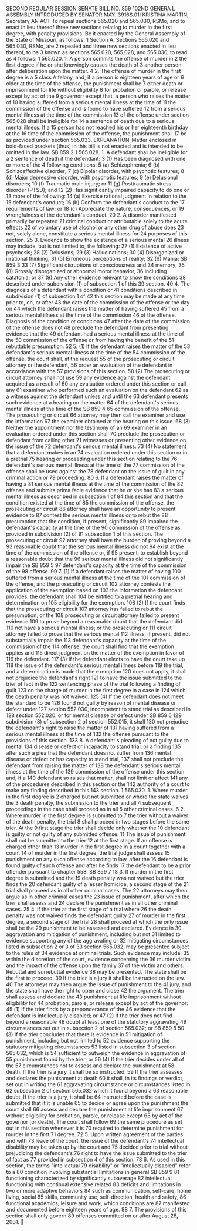 SECOND REGULAR SESSION
SENATE BILL NO. 859
102ND GENERA L ASSEMBLY
INTRODUCED BY SENATOR MAY.
3916S.01I KRISTINA MARTIN, Secretary
AN ACT
To repeal sections 565.020 and 565.030, RSMo, and to enact in lieu thereof three new sections
relating to murder in the first degree, with penalty provisions.
Be it enacted by the General Assembly of the State of Missouri, as follows:
1 Section A. Sections 565.020 and 565.030, RSMo, are
2 repealed and three new sections enacted in lieu thereof, to be
3 known as sections 565.020, 565.028, and 565.030, to read as
4 follows:
1 565.020. 1. A person commits the offense of murder in
2 the first degree if he or she knowingly causes the death of
3 another person after deliberation upon the matter.
4 2. The offense of murder in the first degree is a
5 class A felony, and, if a person is eighteen years of age or
6 older at the time of the offense, the punishment shall be
7 either death or imprisonment for life without eligibility
8 for probation or parole, or release except by act of the
9 governor; except that, a person who raises the matter of
10 having suffered from a serious mental illness at the time of
11 the commission of the offense and is found to have suffered
12 from a serious mental illness at the time of the commission
13 of the offense under section 565.028 shall be ineligible for
14 a sentence of death due to a serious mental illness. If a
15 person has not reached his or her eighteenth birthday at the
16 time of the commission of the offense, the punishment shall
17 be as provided under section 565.033.
EXPLANATION-Matter enclosed in bold-faced brackets [thus] in this bill is not enacted
and is intended to be omitted in the law.
SB 859 2
1 565.028. 1. A defendant shall be ineligible for a
2 sentence of death if the defendant:
3 (1) Has been diagnosed with one or more of the
4 following conditions:
5 (a) Schizophrenia;
6 (b) Schizoaffective disorder;
7 (c) Bipolar disorder, with psychotic features;
8 (d) Major depressive disorder, with psychotic features;
9 (e) Delusional disorders;
10 (f) Traumatic brain injury; or
11 (g) Posttraumatic stress disorder (PTSD); and
12 (2) Has significantly impaired capacity to do one or
13 more of the following:
14 (a) Exercise rational judgment in relation to the
15 defendant's conduct;
16 (b) Conform the defendant's conduct to the
17 requirements of law; or
18 (c) Appreciate the nature, consequences, or
19 wrongfulness of the defendant's conduct.
20 2. A disorder manifested primarily by repeated
21 criminal conduct or attributable solely to the acute effects
22 of voluntary use of alcohol or any other drug of abuse does
23 not, solely alone, constitute a serious mental illness for
24 purposes of this section.
25 3. Evidence to show the existence of a serious mental
26 illness may include, but is not limited to, the following:
27 (1) Existence of active psychosis;
28 (2) Delusions;
29 (3) Hallucinations;
30 (4) Disorganized or irrational thinking;
31 (5) Erroneous perceptions of reality;
32 (6) Mania;
SB 859 3
33 (7) Significant disruptions of consciousness and
34 memory;
35 (8) Grossly disorganized or abnormal motor behavior,
36 including catatonia; or
37 (9) Any other evidence relevant to show the conditions
38 described under subdivision (1) of subsection 1 of this
39 section.
40 4. The diagnosis of a defendant with a condition or
41 conditions described in subdivision (1) of subsection 1 of
42 this section may be made at any time prior to, on, or after
43 the date of the commission of the offense or the day on
44 which the defendant raises the matter of having suffered
45 from a serious mental illness at the time of the commission
46 of the offense. Diagnosis of the condition or conditions
47 after the date of the commission of the offense does not
48 preclude the defendant from presenting evidence that the
49 defendant had a serious mental illness at the time of the
50 commission of the offense or from having the benefit of the
51 rebuttable presumption.
52 5. (1) If the defendant raises the matter of the
53 defendant's serious mental illness at the time of the
54 commission of the offense, the court shall, at the request
55 of the prosecuting or circuit attorney or the defendant,
56 order an evaluation of the defendant in accordance with the
57 provisions of this section.
58 (2) The prosecuting or circuit attorney shall not use
59 any evidence against the defendant acquired as a result of
60 any evaluation ordered under this section or call any
61 examiner who performed such an evaluation on the defendant
62 as a witness against the defendant unless and until the
63 defendant presents such evidence at a hearing on the matter
64 of the defendant's serious mental illness at the time of the
SB 859 4
65 commission of the offense. The prosecuting or circuit
66 attorney may then call the examiner and use the information
67 the examiner obtained at the hearing on this issue.
68 (3) Neither the appointment nor the testimony of an
69 examiner in an evaluation ordered under this section shall
70 preclude the prosecution or defendant from calling other
71 witnesses or presenting other evidence on the issue of the
72 defendant's serious mental illness.
73 (4) No statement that a defendant makes in an
74 evaluation ordered under this section or in a pretrial
75 hearing or proceeding under this section relating to the
76 defendant's serious mental illness at the time of the
77 commission of the offense shall be used against the
78 defendant on the issue of guilt in any criminal action or
79 proceeding.
80 6. If a defendant raises the matter of having a
81 serious mental illness at the time of the commission of the
82 offense and submits prima facie evidence that he or she has
83 a serious mental illness as described in subsection 1 of
84 this section and that the condition existed at the time of
85 the commission of the offense, the prosecuting or circuit
86 attorney shall have an opportunity to present evidence to
87 contest the serious mental illness or to rebut the
88 presumption that the condition, if present, significantly
89 impaired the defendant's capacity at the time of the
90 commission of the offense as provided in subdivision (2) of
91 subsection 1 of this section. The prosecuting or circuit
92 attorney shall have the burden of proving beyond a
93 reasonable doubt that the serious mental illness did not
94 exist at the time of the commission of the offense or, if
95 present, to establish beyond a reasonable doubt that the
96 serious mental illness did not significantly impair the
SB 859 5
97 defendant's capacity at the time of the commission of the
98 offense.
99 7. (1) If a defendant raises the matter of having
100 suffered from a serious mental illness at the time of the
101 commission of the offense, and the prosecuting or circuit
102 attorney contests the application of the exemption based on
103 the information the defendant provides, the defendant shall
104 be entitled to a pretrial hearing and determination on
105 eligibility for the exemption.
106 (2) If the court finds that the prosecuting or circuit
107 attorney has failed to rebut the presumption; or the
108 prosecuting or circuit attorney failed to present evidence
109 to prove beyond a reasonable doubt that the defendant did
110 not have a serious mental illness; or the prosecuting or
111 circuit attorney failed to prove that the serious mental
112 illness, if present, did not substantially impair the
113 defendant's capacity at the time of the commission of the
114 offense, the court shall find that the exemption applies and
115 direct judgment on the matter of the exemption in favor of
116 the defendant.
117 (3) If the defendant elects to have the court take up
118 the issue of the defendant's serious mental illness before
119 the trial, and a determination is made that the exemption
120 does not apply, it shall not prejudice the defendant's right
121 to have the issue submitted to the trier of fact in the
122 sentencing phase of the trial following a finding of guilt
123 on the charge of murder in the first degree in a case in
124 which the death penalty was not waived.
125 (4) If the defendant does not meet the standard to be
126 found not guilty by reason of mental disease or defect under
127 section 552.030, incompetent to stand trial as described in
128 section 552.020, or for mental disease or defect under
SB 859 6
129 subdivision (8) of subsection 2 of section 552.015, it shall
130 not prejudice the defendant's right to raise the matter of
131 having suffered from a serious mental illness at the time of
132 the offense pursuant to the provisions of this section.
133 8. A defendant's pleading of not guilty due to mental
134 disease or defect or incapacity to stand trial, or a finding
135 after such a plea that the defendant does not suffer from
136 mental disease or defect or has capacity to stand trial,
137 shall not preclude the defendant from raising the matter of
138 the defendant's serious mental illness at the time of the
139 commission of the offense under this section and, if a
140 defendant so raises that matter, shall not limit or affect
141 any of the procedures described in this section or the
142 authority of a court to make any finding described in this
143 section.
1 565.030. 1. Where murder in the first degree is
2 charged but not submitted or where the state waives the
3 death penalty, the submission to the trier and all
4 subsequent proceedings in the case shall proceed as in all
5 other criminal cases.
6 2. Where murder in the first degree is submitted to
7 the trier without a waiver of the death penalty, the trial
8 shall proceed in two stages before the same trier. At the
9 first stage the trier shall decide only whether the
10 defendant is guilty or not guilty of any submitted offense.
11 The issue of punishment shall not be submitted to the trier
12 at the first stage. If an offense is charged other than
13 murder in the first degree in a count together with a count
14 of murder in the first degree, the trial judge shall assess
15 punishment on any such offense according to law, after the
16 defendant is found guilty of such offense and after he finds
17 the defendant to be a prior offender pursuant to chapter 558.
SB 859 7
18 3. If murder in the first degree is submitted and the
19 death penalty was not waived but the trier finds the
20 defendant guilty of a lesser homicide, a second stage of the
21 trial shall proceed as in all other criminal cases. The
22 attorneys may then argue as in other criminal cases the
23 issue of punishment, after which the trier shall assess and
24 declare the punishment as in all other criminal cases.
25 4. If the trier at the first stage of a trial where
26 the death penalty was not waived finds the defendant guilty
27 of murder in the first degree, a second stage of the trial
28 shall proceed at which the only issue shall be the
29 punishment to be assessed and declared. Evidence in
30 aggravation and mitigation of punishment, including but not
31 limited to evidence supporting any of the aggravating or
32 mitigating circumstances listed in subsection 2 or 3 of
33 section 565.032, may be presented subject to the rules of
34 evidence at criminal trials. Such evidence may include,
35 within the discretion of the court, evidence concerning the
36 murder victim and the impact of the offense upon the family
37 of the victim and others. Rebuttal and surrebuttal evidence
38 may be presented. The state shall be the first to proceed.
39 If the trier is a jury it shall be instructed on the law.
40 The attorneys may then argue the issue of punishment to the
41 jury, and the state shall have the right to open and close
42 the argument. The trier shall assess and declare the
43 punishment at life imprisonment without eligibility for
44 probation, parole, or release except by act of the governor:
45 (1) If the trier finds by a preponderance of the
46 evidence that the defendant is intellectually disabled; or
47 (2) If the trier does not find beyond a reasonable
48 doubt at least one of the statutory aggravating
49 circumstances set out in subsection 2 of section 565.032; or
SB 859 8
50 (3) If the trier concludes that there is evidence in
51 mitigation of punishment, including but not limited to
52 evidence supporting the statutory mitigating circumstances
53 listed in subsection 3 of section 565.032, which is
54 sufficient to outweigh the evidence in aggravation of
55 punishment found by the trier; or
56 (4) If the trier decides under all of the
57 circumstances not to assess and declare the punishment at
58 death. If the trier is a jury it shall be so instructed.
59 If the trier assesses and declares the punishment at death
60 it shall, in its findings or verdict, set out in writing the
61 aggravating circumstance or circumstances listed in
62 subsection 2 of section 565.032 which it found beyond a
63 reasonable doubt. If the trier is a jury, it shall be
64 instructed before the case is submitted that if it is unable
65 to decide or agree upon the punishment the court shall
66 assess and declare the punishment at life imprisonment
67 without eligibility for probation, parole, or release except
68 by act of the governor [or death]. The court shall follow
69 the same procedure as set out in this section whenever it is
70 required to determine punishment for murder in the first
71 degree.
72 5. Upon written agreement of the parties and with
73 leave of the court, the issue of the defendant's
74 intellectual disability may be taken up by the court and
75 decided prior to trial without prejudicing the defendant's
76 right to have the issue submitted to the trier of fact as
77 provided in subsection 4 of this section.
78 6. As used in this section, the terms "intellectual
79 disability" or "intellectually disabled" refer to a
80 condition involving substantial limitations in general
SB 859 9
81 functioning characterized by significantly subaverage
82 intellectual functioning with continual extensive related
83 deficits and limitations in two or more adaptive behaviors
84 such as communication, self-care, home living, social
85 skills, community use, self-direction, health and safety,
86 functional academics, leisure and work, which conditions are
87 manifested and documented before eighteen years of age.
88 7. The provisions of this section shall only govern
89 offenses committed on or after August 28, 2001.
